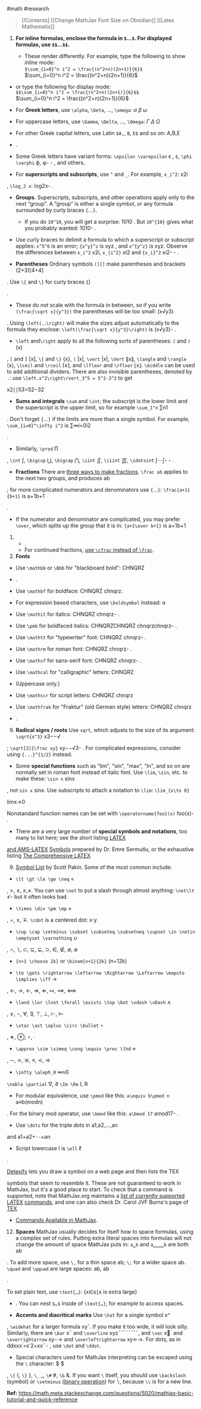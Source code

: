 #math #research 
> [!Contents]
> [[Change MathJax Font Size on Obsidian]]
> [[Latex Mathematix]]


1. **For inline formulas, enclose the formula in `$`…`$`. For displayed formulas, use `$$`…`$$`.**
    
    - These render differently. For example, type the following to show _inline_ mode:  
        `$\sum_{i=0}^n i^2 = \frac{(n^2+n)(2n+1)}{6}$`  
        $\sum_{i=0}^n i^2 = \frac{(n^2+n)(2n+1)}{6}$  

- or type the following for display mode:  
    `$$\sum_{i=0}^n i^2 = \frac{(n^2+n)(2n+1)}{6}$$`  
    $\sum_{i=0}^n i^2 = \frac{(n^2+n)(2n+1)}{6}$ 

- For **Greek letters**, use `\alpha`, `\beta`, …, `\omega`:
	$\alpha$ $\beta$ $\omega$

- For uppercase letters, use `\Gamma`, `\Delta`, …, `\Omega`: 
	$\Gamma$ $\Delta$ $\Omega$
- For other Greek capital letters, use Latin `$A,`, `B`, `E$` and so on: A,B,E
- .
- Some Greek letters have variant forms: `\epsilon \varepsilon` ϵ
, ε, `\phi \varphi` ϕ, φ- - , and others.
- For **superscripts and subscripts**, use `^` and `_`. For example, `x_i^2`: x2i
    
, `\log_2 x`: log2x- .
    
- **Groups**. Superscripts, subscripts, and other operations apply only to the next “group”. A “group” is either a single symbol, or any formula surrounded by curly braces `{`…`}`.
    
    - If you do `10^10`, you will get a surprise: 1010
. But `10^{10}` gives what you probably wanted: 1010- .
- Use curly braces to delimit a formula to which a superscript or subscript applies: `x^5^6` is an error; `{x^y}^z` is xyz
, and `x^{y^z}` is xyz. Observe the differences between `x_i^2` x2i, `x_{i^2}` xi2 and `{x_i}^2` xi2- - .
- **Parentheses** Ordinary symbols `()[]` make parentheses and brackets (2+3)[4+4]
    
. Use `\{` and `\}` for curly braces {}

.

- These do _not_ scale with the formula in between, so if you write `(\frac{\sqrt x}{y^3})` the parentheses will be too small: (x√y3)
    

. Using `\left(`…`\right)` will make the sizes adjust automatically to the formula they enclose: `\left(\frac{\sqrt x}{y^3}\right)` is (x√y3)- .
    
- `\left` and`\right` apply to all the following sorts of parentheses: `(` and `)` (x)
    
, `[` and `]` [x], `\{` and `\}` {x}, `|` |x|, `\vert` |x|, `\Vert` ∥x∥, `\langle` and `\rangle` ⟨x⟩, `\lceil` and `\rceil` ⌈x⌉, and `\lfloor` and `\rfloor` ⌊x⌋. `\middle` can be used to add additional dividers. There are also invisible parentheses, denoted by `.`: use `\left.x^2\right\rvert_3^5 = 5^2-3^2` to get

x2∣∣53=52−32

- **Sums and integrals** `\sum` and `\int`; the subscript is the lower limit and the superscript is the upper limit, so for example `\sum_1^n` ∑n1
    
. Don't forget `{`…`}` if the limits are more than a single symbol. For example, `\sum_{i=0}^\infty i^2` is ∑∞i=0i2

.

- Similarly, `\prod` ∏

, `\int` ∫, `\bigcup` ⋃, `\bigcap` ⋂, `\iint` ∬, `\iiint` ∭, `\idotsint` ∫⋯∫- - .
- **Fractions** There are [three ways to make fractions](https://math.meta.stackexchange.com/questions/12978/should-dfrac-be-edited-in). `\frac ab` applies to the next two groups, and produces ab
    
; for more complicated numerators and denominators use `{`…`}`: `\frac{a+1}{b+1}` is a+1b+1

.

- If the numerator and denominator are complicated, you may prefer `\over`, which splits up the group that it is in: `{a+1\over b+1}` is a+1b+1

1. - .
    - For continued fractions, [use `\cfrac` instead of `\frac`](https://math.meta.stackexchange.com/questions/5020/mathjax-basic-tutorial-and-quick-reference/5058#5058).
2. **Fonts**
    

- Use `\mathbb` or `\Bbb` for "blackboard bold": CHNQRZ

- .
- Use `\mathbf` for boldface: CHNQRZ
chnqrz.

- For expression based characters, use `\boldsymbol` instead: α

- Use `\mathit` for italics: CHNQRZ
chnqrz- .
- Use `\pmb` for boldfaced italics: CHNQRZCHNQRZ
chnqrzchnqrz- .
- Use `\mathtt` for "typewriter" font: CHNQRZ
chnqrz- .
- Use `\mathrm` for roman font: CHNQRZ
chnqrz- .
- Use `\mathsf` for sans-serif font: CHNQRZ
chnqrz- .
- Use `\mathcal` for "calligraphic" letters: CHNQRZ
- (Uppercase only.)
- Use `\mathscr` for script letters: CHNQRZ
chnqrz

- Use `\mathfrak` for "Fraktur" (old German style) letters: CHNQRZ
chnqrz

- .

9. **Radical signs / roots** Use `sqrt`, which adjusts to the size of its argument: `\sqrt{x^3}` x3−−√
    

; `\sqrt[3]{\frac xy}` xy−−√3- . For complicated expressions, consider using `{...}^{1/2}` instead.
    
- Some **special functions** such as "lim", "sin", "max", "ln", and so on are normally set in roman font instead of italic font. Use `\lim`, `\sin`, etc. to make these: `\sin x` sinx
    
, not `sin x` sinx. Use subscripts to attach a notation to `\lim`: `\lim_{x\to 0}`

limx→0

Nonstandard function names can be set with `\operatorname{foo}(x)` foo(x)- .
    
- There are a very large number of **special symbols and notations**, too many to list here; see the short listing [LATEX](https://pic.plover.com/MISC/symbols.pdf)
    
[and AMS](https://pic.plover.com/MISC/symbols.pdf)[-LATEX](https://pic.plover.com/MISC/symbols.pdf) [Symbols](https://pic.plover.com/MISC/symbols.pdf) prepared by Dr. Emre Sermutlu, or the exhaustive listing [The Comprehensive LATEX](https://www.ctan.org/tex-archive/info/symbols/comprehensive/symbols-a4.pdf)

9. [Symbol List](https://www.ctan.org/tex-archive/info/symbols/comprehensive/symbols-a4.pdf) by Scott Pakin. Some of the most common include:
    

- `\lt \gt \le \ge \neq` <
    

, >, ≤, ≥,≠. You can use `\not` to put a slash through almost anything: `\not\lt` ≮- but it often looks bad.
    
- `\times \div \pm \mp` ×
    
, ÷, ±, ∓. `\cdot` is a centered dot: x⋅y

- `\cup \cap \setminus \subset \subseteq \subsetneq \supset \in \notin \emptyset \varnothing` ∪
    
, ∩, ∖, ⊂, ⊆, ⊊, ⊃, ∈, ∉, ∅, ∅

- `{n+1 \choose 2k}` or `\binom{n+1}{2k}` (n+12k)
    

- `\to \gets \rightarrow \leftarrow \Rightarrow \Leftarrow \mapsto \implies \iff` →
    
, ←, →, ←, ⇒, ⇐, ↦, ⟹, ⟺

- `\land \lor \lnot \forall \exists \top \bot \vdash \vDash` ∧
    
, ∨, ¬, ∀, ∃, ⊤, ⊥, ⊢, ⊨

- `\star \ast \oplus \circ \bullet` ⋆
    
, ∗, ⊕, ∘, ∙

- `\approx \sim \simeq \cong \equiv \prec \lhd` ≈
    
, ∼, ≃, ≅, ≡, ≺, ⊲

- `\infty \aleph_0` ∞ℵ0
    
`\nabla \partial` ∇, ∂ `\Im \Re` I, R

- For modular equivalence, use `\pmod` like this: `a\equiv b\pmod n` a≡b(modn)
    
. For the binary mod operator, use `\bmod` like this: `a\bmod 17` amod17- .
    
- Use `\dots` for the triple dots in a1,a2,…,an
    
and a1+a2+⋯+an

- Script lowercase l is `\ell` ℓ
    

.

[Detexify](https://detexify.kirelabs.org/classify.html) lets you draw a symbol on a web page and then lists the TEX

symbols that seem to resemble it. These are not guaranteed to work in MathJax, but it's a good place to start. To check that a command is supported, note that MathJax.org maintains a [list of currently supported LATEX](https://docs.mathjax.org/en/latest/input/tex/macros/index.html) [commands](https://docs.mathjax.org/en/latest/input/tex/macros/index.html), and one can also check Dr. Carol JVF Burns's page of [TEX](https://www.onemathematicalcat.org/MathJaxDocumentation/TeXSyntax.htm)

- [Commands Available in MathJax](https://www.onemathematicalcat.org/MathJaxDocumentation/TeXSyntax.htm).
    

12. **Spaces** MathJax usually decides for itself how to space formulas, using a complex set of rules. Putting extra literal spaces into formulas will not change the amount of space MathJax puts in: `a␣b` and `a␣␣␣␣b` are both ab
    

. To add more space, use `\,` for a thin space ab; `\;` for a wider space ab. `\quad` and `\qquad` are large spaces: ab, ab

.

To set plain text, use `\text{…}`: {x∈s∣x is extra large}

- . You can nest `$…$` inside of `\text{…}`, for example to access spaces.
    
- **Accents and diacritical marks** Use `\hat` for a single symbol x^
    
, `\widehat` for a larger formula xyˆ. If you make it too wide, it will look silly. Similarly, there are `\bar` x¯ and `\overline` xyz¯¯¯¯¯¯¯¯, and `\vec` x⃗  and `\overrightarrow` xy−→ and `\overleftrightarrow` xy←→. For dots, as in ddxxx˙=x˙2+xx¨- , use `\dot` and `\ddot`.
    
- Special characters used for MathJax interpreting can be escaped using the `\` character: \$ $
    
, `\{` {, `\}` }, `\_` _, `\#` #, `\&` &. If you want `\` itself, you should use `\backslash` (symbol) or `\setminus` ([binary operation](https://tex.stackexchange.com/questions/511328/difference-between-commands-setminus-and-backslash/511332#511332)) for ∖, because `\\` is for a new line.


**Ref:** https://math.meta.stackexchange.com/questions/5020/mathjax-basic-tutorial-and-quick-reference
